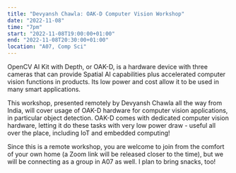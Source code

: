 ```yaml
---
title: "Devyansh Chawla: OAK-D Computer Vision Workshop"
date: "2022-11-08"
time: "7pm"
start: "2022-11-08T19:00:00+01:00"
end: "2022-11-08T20:30:00+01:00"
location: "A07, Comp Sci"
---
```


OpenCV AI Kit with Depth, or OAK-D, is a hardware device with three 
cameras that can provide Spatial AI capabilities plus accelerated computer 
vision functions in products. Its low power and cost allow it to be used 
in many smart applications.

This workshop, presented remotely by Devyansh Chawla all the way from 
India, will cover usage of OAK-D hardware for computer vision 
applications, in particular object detection. OAK-D comes with dedicated 
computer vision hardware, letting it do these tasks with very low power 
draw - useful all over the place, including IoT and embedded computing!

Since this is a remote workshop, you are welcome to join from the comfort 
of your own home (a Zoom link will be released closer to the time), but we 
will be connecting as a group in A07 as well. I plan to bring snacks, too!
